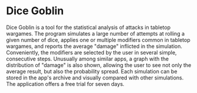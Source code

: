 # Dice Goblin

Dice Goblin is a tool for the statistical analysis of attacks in tabletop wargames. The program simulates a large number of attempts at rolling a given number of dice, applies one or multiple modifiers common in tabletop wargames, and reports the average "damage" inflicted in the simulation. Conveniently, the modifiers are selected by the user in several simple, consecutive steps. Unusually among similar apps, a graph with the distribution of "damage" is also shown, allowing the user to see not only the average result, but also the probability spread. Each simulation can be stored in the app's archive and visually compared with other simulations. The application offers a free trial for seven days.
